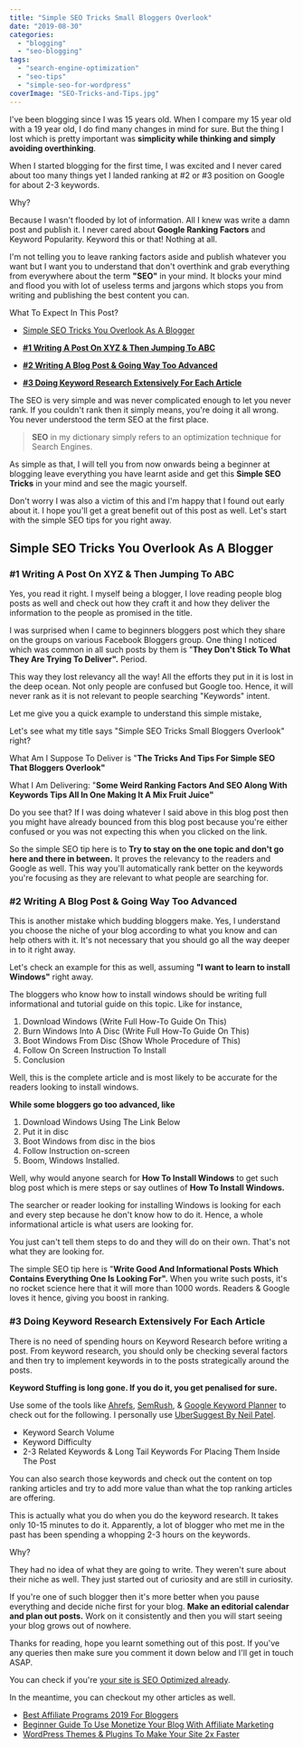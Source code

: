 ```yaml
---
title: "Simple SEO Tricks Small Bloggers Overlook"
date: "2019-08-30"
categories: 
  - "blogging"
  - "seo-blogging"
tags: 
  - "search-engine-optimization"
  - "seo-tips"
  - "simple-seo-for-wordpress"
coverImage: "SEO-Tricks-and-Tips.jpg"
---
```


I've been blogging since I was 15 years old. When I compare my 15 year old with a 19 year old, I do find many changes in mind for sure. But the thing I lost which is pretty important was **simplicity while thinking and simply avoiding overthinking**.

When I started blogging for the first time, I was excited and I never cared about too many things yet I landed ranking at #2 or #3 position on Google for about 2-3 keywords.

Why?

Because I wasn't flooded by lot of information. All I knew was write a damn post and publish it. I never cared about **Google Ranking Factors** and Keyword Popularity. Keyword this or that! Nothing at all.

I'm not telling you to leave ranking factors aside and publish whatever you want but I want you to understand that don't overthink and grab everything from everywhere about the term **"SEO"** in your mind. It blocks your mind and flood you with lot of useless terms and jargons which stops you from writing and publishing the best content you can.

What To Expect In This Post?

- [Simple SEO Tricks You Overlook As A Blogger](#0-simple-seo-tricks-you-overlook-as-a-blogger)

- [**#1 Writing A Post On XYZ & Then Jumping To ABC**](#1--1-writing-a-post-on-xyz-amp-then-jumping-to-abc-)
- [**#2 Writing A Blog Post & Going Way Too Advanced**](#2--2-writing-a-blog-post-amp-going-way-too-advanced-)
- [**#3 Doing Keyword Research Extensively For Each Article**](#3--3-doing-keyword-research-extensively-for-each-article-)

The SEO is very simple and was never complicated enough to let you never rank. If you couldn't rank then it simply means, you're doing it all wrong. You never understood the term SEO at the first place.

> **SEO** in my dictionary simply refers to an optimization technique for Search Engines.

As simple as that, I will tell you from now onwards being a beginner at blogging leave everything you have learnt aside and get this **Simple SEO Tricks** in your mind and see the magic yourself.

Don't worry I was also a victim of this and I'm happy that I found out early about it. I hope you'll get a great benefit out of this post as well. Let's start with the simple SEO tips for you right away.

## Simple SEO Tricks You Overlook As A Blogger

### **#1 Writing A Post On XYZ & Then Jumping To ABC**

Yes, you read it right. I myself being a blogger, I love reading people blog posts as well and check out how they craft it and how they deliver the information to the people as promised in the title.

I was surprised when I came to beginners bloggers post which they share on the groups on various Facebook Bloggers group. One thing I noticed which was common in all such posts by them is "**They Don't Stick To What They Are Trying To Deliver".** Period.

This way they lost relevancy all the way! All the efforts they put in it is lost in the deep ocean. Not only people are confused but Google too. Hence, it will never rank as it is not relevant to people searching "Keywords" intent.

Let me give you a quick example to understand this simple mistake,

Let's see what my title says "Simple SEO Tricks Small Bloggers Overlook" right?

What Am I Suppose To Deliver is "**The Tricks And Tips For Simple SEO That Bloggers Overlook"**

What I Am Delivering: "**Some Weird Ranking Factors And SEO Along With Keywords Tips All In One Making It A Mix Fruit Juice"**

Do you see that? If I was doing whatever I said above in this blog post then you might have already bounced from this blog post because you're either confused or you was not expecting this when you clicked on the link.

So the simple SEO tip here is to **Try to stay on the one topic and don't go here and there in between.** It proves the relevancy to the readers and Google as well. This way you'll automatically rank better on the keywords you're focusing as they are relevant to what people are searching for.

### **#2 Writing A Blog Post & Going Way Too Advanced**

This is another mistake which budding bloggers make. Yes, I understand you choose the niche of your blog according to what you know and can help others with it. It's not necessary that you should go all the way deeper in to it right away.

Let's check an example for this as well, assuming **"I want to learn to install Windows"** right away.

The bloggers who know how to install windows should be writing full informational and tutorial guide on this topic. Like for instance,

1. Download Windows (Write Full How-To Guide On This)
2. Burn Windows Into A Disc (Write Full How-To Guide On This)
3. Boot Windows From Disc (Show Whole Procedure of This)
4. Follow On Screen Instruction To Install
5. Conclusion

Well, this is the complete article and is most likely to be accurate for the readers looking to install windows.

**While some bloggers go too advanced, like**

1. Download Windows Using The Link Below
2. Put it in disc
3. Boot Windows from disc in the bios
4. Follow Instruction on-screen
5. Boom, Windows Installed.

Well, why would anyone search for **How To Install Windows** to get such blog post which is mere steps or say outlines of **How To Install Windows.**

The searcher or reader looking for installing Windows is looking for each and every step because he don't know how to do it. Hence, a whole informational article is what users are looking for.

You just can't tell them steps to do and they will do on their own. That's not what they are looking for.

The simple SEO tip here is "**Write Good And Informational Posts Which Contains Everything One Is Looking For".** When you write such posts, it's no rocket science here that it will more than 1000 words. Readers & Google loves it hence, giving you boost in ranking.

### **#3 Doing Keyword Research Extensively For Each Article**

There is no need of spending hours on Keyword Research before writing a post. From keyword research, you should only be checking several factors and then try to implement keywords in to the posts strategically around the posts.

**Keyword Stuffing is long gone. If you do it, you get penalised for sure.**

Use some of the tools like [Ahrefs](https://sastaeinstein.com/2019/07/powerful-and-advanced-keyword-research-tool-to-drive-lot-of-traffic.html), [SemRush](https://sastaeinstein.com/2019/07/powerful-and-advanced-keyword-research-tool-to-drive-lot-of-traffic.html), & [Google Keyword Planner](https://ads.google.com/aw/keywordplanner/) to check out for the following. I personally use [UberSuggest By Neil Patel](https://ubersuggest.com).

- Keyword Search Volume
- Keyword Difficulty
- 2-3 Related Keywords & Long Tail Keywords For Placing Them Inside The Post

You can also search those keywords and check out the content on top ranking articles and try to add more value than what the top ranking articles are offering.

This is actually what you do when you do the keyword research. It takes only 10-15 minutes to do it. Apparently, a lot of blogger who met me in the past has been spending a whopping 2-3 hours on the keywords.

Why?

They had no idea of what they are going to write. They weren't sure about their niche as well. They just started out of curiosity and are still in curiosity.

If you're one of such blogger then it's more better when you pause everything and decide niche first for your blog. **Make an editorial calendar and plan out posts.** Work on it consistently and then you will start seeing your blog grows out of nowhere.

Thanks for reading, hope you learnt something out of this post. If you've any queries then make sure you comment it down below and I'll get in touch ASAP.

You can check if you're [your site is SEO Optimized already](https://sastaeinstein.com/2018/04/how-to-check-if-your-website-is-seo-optimized-seo-tricks-and-tips-for-beginners.html).

In the meantime, you can checkout my other articles as well.

- [Best Affiliate Programs 2019 For Bloggers](https://sastaeinstein.com/2019/08/best-affiliate-programs-for-bloggers.html)
- [Beginner Guide To Use Monetize Your Blog With Affiliate Marketing](https://sastaeinstein.com/2019/08/affiliate-marketing-for-beginners.html)
- [WordPress Themes & Plugins To Make Your Site 2x Faster](https://sastaeinstein.com/2019/08/wordpress-plugins-that-will-make-your-site-2x-faster.html)
